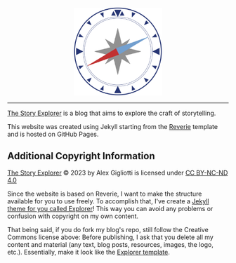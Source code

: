 <div align="center">
  <br>
  <img src="/images/compass.svg" alt="The Story Explorer Logo" width="200"/>
  <br>  
</div>

---

[The Story Explorer](https://storyexplorer.github.io) is a blog that aims to explore the craft of storytelling.

This website was created using Jekyll starting from the [Reverie](https://github.com/amitmerchant1990/reverie) template and is hosted on GitHub Pages.

## Additional Copyright Information
[The Story Explorer](https://storyexplorer.blog/) © 2023 by Alex Gigliotti is licensed under [CC BY-NC-ND 4.0](https://creativecommons.org/licenses/by-nc-nd/4.0/?ref=chooser-v1)

Since the website is based on Reverie, I want to make the structure available for you to use freely. To accomplish that, I've create a [Jekyll theme for you called Explorer](https://github.com/storyexplorer/explorer/tree/main)! This way you can avoid any problems or confusion with copyright on my own content.

That being said, if you do fork my blog's repo, still follow the Creative Commons license above: Before publishing, I ask that you delete all my content and material (any text, blog posts, resources, images, the logo, etc.). Essentially, make it look like the [Explorer template](https://github.com/storyexplorer/explorer/tree/main).